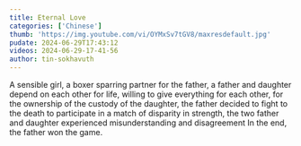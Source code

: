 ```yaml
---
title: Eternal Love
categories: ['Chinese']
thumb: 'https://img.youtube.com/vi/OYMxSv7tGV8/maxresdefault.jpg'
pudate: 2024-06-29T17:43:12
videos: 2024-06-29-17-41-56
author: tin-sokhavuth
---
```

A sensible girl, a boxer sparring partner for the father, a father and daughter depend on each other for life, willing to give everything for each other, for the ownership of the custody of the daughter, the father decided to fight to the death to participate in a match of disparity in strength, the two father and daughter experienced misunderstanding and disagreement In the end, the father won the game.